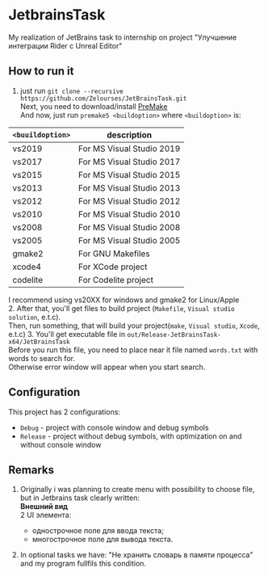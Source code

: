 # JetbrainsTask

My realization of JetBrains task to internship on project "Улучшение интеграции Rider с Unreal Editor"

## How to run it

1. just run `git clone --recursive https://github.com/Zelourses/JetBrainsTask.git`  
Next, you need to download/install [PreMake](https://premake.github.io/)  
And now, just run `premake5 <buildoption>` where `<buildoption>` is:

| `<buuildoption>` | description |
| ----------------- | --------------- |
| vs2019 | For MS Visual Studio 2019 |
| vs2017 | For MS Visual Studio 2017 |
| vs2015 | For MS Visual Studio 2015 |
| vs2013 | For MS Visual Studio 2013 |
| vs2012 | For MS Visual Studio 2012 |
| vs2010 | For MS Visual Studio 2010 |
| vs2008 | For MS Visual Studio 2008 |
| vs2005 | For MS Visual Studio 2005 |
| gmake2 | For GNU Makefiles |
| xcode4 | For XCode project |
| codelite | For Codelite project |

I recommend using vs20XX for windows and gmake2 for Linux/Apple  
2. After that, you'll get files to build project (`Makefile`, `Visual studio solution`, e.t.c).  
Then, run something, that will build your project(`make`, `Visual studio`, `Xcode`, e.t.c)
3. You'll get executable file in `out/Release-JetBrainsTask-x64/JetBrainsTask`  
Before you run this file, you need to place near it file named `words.txt` with words to search for.  
Otherwise error window will appear when you start search.

## Configuration

This project has 2 configurations:

- `Debug` - project with console window and debug symbols
- `Release` - project without debug symbols, with optimization on and without console window

## Remarks

1. Originally i was planning to create menu with possibility to choose file, but in Jetbrains task clearly written:  
    **Внешний вид**  
    2 UI элемента:

    - однострочное поле для ввода текста;
    - многострочное поле для вывода текста.

2. In optional tasks we have: "Не хранить словарь в памяти процесса" and my program fullfils this condition.
